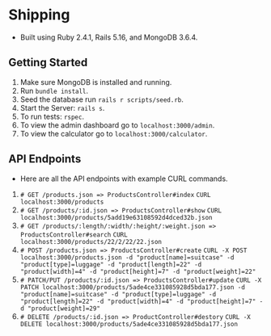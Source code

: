 # Shipping 
- Built using Ruby 2.4.1, Rails 5.16, and MongoDB 3.6.4.
## Getting Started
1. Make sure MongoDB is installed and running. 
2. Run `bundle install`. 
3. Seed the database run `rails r scripts/seed.rb`.
4. Start the Server: `rails s`.
5. To run tests: `rspec`.
6. To view the admin dashboard go to `localhost:3000/admin`.
7. To view the calculator go to `localhost:3000/calculator`.

## API Endpoints 
- Here are all the API endpoints with example CURL commands. 
1. `# GET /products.json => ProductsController#index`
`CURL localhost:3000/products`
2. `# GET /products/:id.json => ProductsController#show`
`CURL localhost:3000/products/5add19e63108592d4dced32b.json`
3. `# GET /products/:length/:width/:height/:weight.json => ProductsController#search` `CURL localhost:3000/products/22/2/22/22.json`
4. `# POST /products.json => ProductsController#create`
`CURL -X POST localhost:3000/products.json -d "product[name]=suitcase" -d "product[type]=luggage" -d "product[length]=22" -d "product[width]=4" -d "product[height]=7" -d "product[weight]=22"` 
5. `# PATCH/PUT /products/:id.json => ProductsController#update`
`CURL -X PATCH localhost:3000/products/5ade4ce331085928d5bda177.json -d "product[name]=suitcase" -d "product[type]=luggage" -d "product[length]=22" -d "product[width]=4" -d "product[height]=7" -d "product[weight]=29"`
6. `# DELETE /products/:id.json => ProductController#destory`
`CURL -X DELETE localhost:3000/products/5ade4ce331085928d5bda177.json`